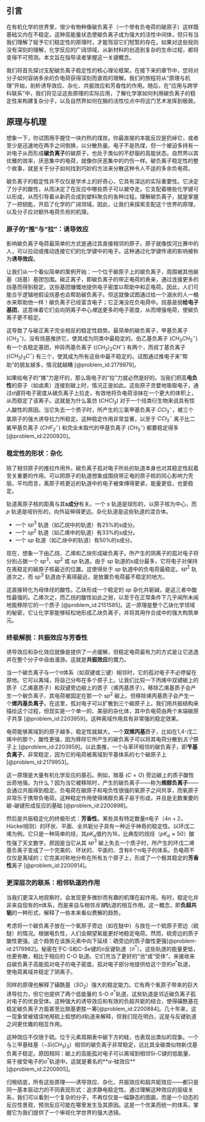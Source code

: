 ## 引言
在有机化学的世界里，很少有物种像碳负离子（一个带有负电荷的碳原子）这样既基础又内在不稳定。这种高能量状态使碳负离子成为强大的活性中间体，但只有当我们理解了赋予它们稳定性的原理时，才能驾驭它们短暂的存在。如果对这些规则没有深刻的理解，化学反应的广阔领域，从新材料的创造到复杂的生命过程，都将变得不可预测。本文旨在指导读者掌握这一关键概念。

我们将首先探讨支配碳负离子稳定性的核心理论框架。在接下来的章节中，您将对分子如何容纳多余的负电荷获得深刻而直观的理解。我们的旅程将从“原理与机理”开始，剖析诱导效应、杂化、共振效应和芳香性的作用。随后，在“应用与跨学科联系”中，我们将见证这些原理的实际应用，了解化学家如何利用碳负离子的稳定性来构建复杂分子，以及自然界如何在酶的活性位点中将这门艺术发挥到极致。

## 原理与机理

想象一下，你试图用手握住一块灼热的煤炭。你最直接的本能反应是扔掉它，或者至少是迅速地在两手之间倒换，以分散热量。电子不是热煤，但一个被迫多持有一对电子从而形成**碳负离子**的碳原子，也处于类似的不舒服的高能状态。自然界以其优雅的效率，厌恶集中的电荷，就像你厌恶集中的灼伤一样。碳负离子稳定性的整个故事，就是关于分子如何找到巧妙的方法来分散这种令人不适的多余负电荷。

碳负离子的稳定性并不仅仅是学术上的好奇心，它具有深远的实际重要性。它决定了分子的酸性，从而决定了在反应中哪些质子可以被夺走。它支配着哪些化学键可以形成，从而引导着从新药合成到塑料聚合的各种过程。理解碳负离子，就是掌握了一把钥匙，开启了化学的广阔领域。因此，让我们来探索支配这个世界的原理，以及分子应对额外电荷负担的机理。

### 原子的“推”与“拉”：诱导效应

影响碳负离子电荷最简单的方式是通过其直接相邻的原子。原子就像拔河比赛中的人，可以拉动或推动连接它们的化学键中的电子。这种通过化学键传递的影响被称为**诱导效应**。

让我们从一个看似简单的案例开始：一个位于碳原子上的碳负离子，周围被其他碳基（烷基）基团包围。碳正离子，即碳负离子的带正电荷的表亲，通过连接更多的烷基而得到稳定。这些基团慷慨地提供电子密度以帮助中和正电荷。因此，人们可能合乎逻辑地假设烷基也会帮助碳负离子。但这就像试图通过给一个溺水的人一桶水来帮助他一样！碳负离子已经富含电子；它正淹没在负电荷中。烷基是弱**给电子基团**，这意味着它们会向阴离子中心*推*送更多的电子密度，从而增强电荷，使碳负离子更不稳定。

这导致了与碳正离子完全相反的稳定性趋势。最简单的碳负离子，甲基负离子 ($CH_3^−$)，没有烷基推挤它，使其成为同类中最稳定的。伯乙基负离子 ($CH_3CH_2^−$) 有一个去稳定基团，仲异丙基负离子 ($({CH}_3)_2CH^−$) 有两个，而叔丁基负离子 ($({CH}_3)_3C^−$) 有三个，使其成为所有这些中最不稳定的。试图通过推电子来“帮助”的朋友越多，情况就越糟 [@problem_id:2179979]。

如果给电子的“推”力是坏的，那么吸电子的“拉”力就必然是好的。当我们把高**电负性**的原子（如卤素）连接到碳上时，情况正是如此。这些原子贪婪地吸取电子，通过σ键将电子密度从碳负离子上拉走，有效地将负电荷涂抹在一个更大的体积上，从而稳定了该离子。这就是为什么氯仿 ($CHCl_3$) 对于一个烃类衍生物来说具有惊人酸性的原因。当它失去一个质子时，所产生的三氯甲基负离子 $CCl_3^-$，被三个氯原子的强大诱导拉力所稳定。这种稳定作用非常显著，以至于 $CCl_3^-$ 离子比二氟甲基负离子 ($CHF_2^-$) 和完全未取代的甲基负离子 ($CH_3^-$) 都要稳定得多 [@problem_id:2200920]。

### 稳定性的形状：杂化

除了相邻原子的推拉作用外，碳负离子孤对电子所处的轨道本身也对其稳定性起着至关重要的作用。可以把原子的轨道想象成围绕带正电的原子核的同心影响力壳层。平均而言，离原子核更近的轨道中的电子被束缚得更紧，能量更低，也更稳定。

轨道离原子核的距离与其**s成分**有关。一个 $s$ 轨道是球形的，以原子核为中心，而 $p$ 轨道是哑铃形的，向外延伸得更远。杂化轨道是这些轨道的混合体。
- 一个 $sp^3$ 轨道（如乙烷中的轨道）有25%的s成分。
- 一个 $sp^2$ 轨道（如乙烯中的轨道）有33%的s成分。
- 一个 $sp$ 轨道（如乙炔中的轨道）有50%的s成分。

现在，想象一下由乙烷、乙烯和乙炔形成碳负离子。所产生的阴离子的孤对电子将分别占据一个 $sp^3$、$sp^2$ 或 $sp$ 轨道。由于 $sp$ 轨道的s成分最多，它将电子对保持在离稳定的碳原子核最近的位置。这使得处于 $sp$ 轨道中的负电荷最稳定。$sp^2$ 轨道次之，而 $sp^3$ 轨道由于离得最远，是放置负电荷最不稳定的地方。

这直接转化为母体烃的酸性。乙炔形成一个稳定的 $sp$ 杂化共轭碱，是这三者中酸性最强的。乙烯次之，而乙烷的酸性如此之弱，以至于在正常条件下几乎闻所未闻地能移除它的一个质子 [@problem_id:2151585]。这一原理是整个乙炔化学领域的秘密，它让化学家能够轻松地形成乙炔负离子，并将其用作合成中的强大构筑单元。

### 终极解脱：共振效应与芳香性

诱导效应和杂化效应就像是提供了一点缓解，但稳定电荷最有力的方式是让它逃逸并在整个分子中自由漫游。这就是**共振效应**的魔力。

当一个碳负离子与一个π体系（如双键或三键）相邻时，它的孤对电子不必停留在原地。它可以离域，将自己分布在多个原子上。让我们比较一下丙烯中双键碳上的质子（乙烯基质子）和双键旁边碳上的质子（烯丙基质子）。移除乙烯基质子会产生一个碳负离子，其电荷被固定在那一个 $sp^2$ 碳上。但移除烯丙基质子会产生一个**烯丙基负离子**。在这里，孤对电子可以扩散到三个碳原子上。我们用共振结构来描绘这个过程，但现实是一个单一的、美丽的杂化体，其中负电荷由两个末端碳原子共享 [@problem_id:2203959]。这种离域作用具有非常强的稳定效果。

电荷能够离域到的原子越多，稳定性就越大。一个**双烯丙基**质子，比如在1,4-戊二烯中的那个，酸性更强，因为移除它所产生的碳负离子可以将其电荷分散到*五个*原子上 [@problem_id:2203959]。以此类推，一个与苯环相邻的碳负离子，即**苄基负离子**，非常稳定，因为它的电荷被离域到苄基体系的七个碳原子上 [@problem_id:2179953]。

这一原理是大量有机化学反应的基石。例如，羰基 ($C=O$) 旁边碳上的质子酸性出奇地强。为什么？因为当它被移除时，产生的碳负离子——称为**烯醇负离子**——会通过共振得到稳定。负电荷在碳原子和电负性很强的氧原子之间共享，而氧原子非常乐于携带负电荷。这种稳定作用使得烯醇负离子易于形成，并且是无数重要的碳-碳键形成反应的基础 [@problem_id:2200898]。

然后是共振稳定化的终极形式：**芳香性**。某些具有特定数量π电子（$4n+2$，Hückel规则）的环状、平面、全共轭分子具有一种近乎神奇的稳定性。以环戊二烯为例。它只是一种简单的烃，其$pK_a$值约为16，比典型的烷烃（$pK_a \approx 50$）酸性强了天文数字。原因是当它从其 $sp^3$ 碳上失去一个质子时，所产生的环戊二烯基负离子变成了一个完美的、环状的、平面的、含有6个π电子的体系。负电荷不仅仅是离域的；它完美对称地分布在所有五个原子上，形成了一个极其稳定的**芳香性**离子 [@problem_id:2200914]。

### 更深层次的联系：相邻轨道的作用

当我们更深入地观察时，会发现更多微妙而有趣的机理在起作用。有时，稳定化并非来自现有的π体系，而是来自与相邻*反键*轨道的相互作用。这一概念，即**负超共轭**的一种形式，解释了一些本来看似费解的趋势。

考虑将一个碳负离子放在一个氧原子旁边（如在醚中）与放在一个硫原子旁边（硫醚）的情况。根据电负性，人们会期望氧能更好地稳定电荷。然而，硫旁边的质子酸性更强。这个趋势在该族元素中向下延续：硒旁边的质子酸性更强[@problem-id:2179982]。秘密在于C-S和C-Se键的σ反键轨道（$\sigma^*$）。这些轨道的能量更低，也更弥散，相比于相应的 C-O 轨道。它们充当了更好的“池”或“受体”，来接收来自碳负离子高能孤对电子的电子密度。孤对电子部分地提供给这个空的$\sigma^*$轨道，使电荷离域并稳定了阴离子。

同样的原理也解释了磺酰基（$SO_2$）强大的稳定能力。它有两个氧原子带来的巨大诱导拉力，但它也提供了两个低能量的 S-O $\sigma^*$轨道，这些轨道是邻近碳负离子孤对电子的优良受体。这种强大的诱导效应和有效的负超共轭的结合，使得磺酰基在稳定碳负离子方面甚至比羰基更胜一筹[@problem_id:2200884]。几十年来，这一现象曾被错误地用硫上假想的d轨道来解释，但我们现在明白，这是与反键轨道之间更优雅的相互作用。

这种效应不仅限于硫。位于元素周期表中碳下方的硅，也表现出类似的现象。一个与三甲基硅基（$-Si(CH_3)_3$）相邻的碳负离子非常稳定，远比其全碳类似物新戊基负离子稳定。原因相同：碳上的高能孤对电子可以离域到相邻Si-C键的低能量、易于接受电子的$\sigma^*$轨道中。这就是著名的**$\alpha$-硅效应**[@problem_id:2200905]。

归根结底，所有这些原理——诱导效应、杂化、共振效应和超共轭效应——都只是同一基本驱动力的不同表现形式：追求静电稳定性。通过理解这种效应的层级关系，我们可以看到一个复杂的分子，不再仅仅是一幅静态的图画，而是一个动态的反应性景观，预测反应可能在哪里发生及其原因。这是一个优美而统一的体系，掌握它为我们提供了一个审视化学世界的强大透镜。

